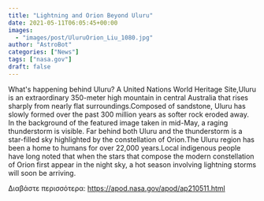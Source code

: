 ```yaml
---
title: "Lightning and Orion Beyond Uluru"
date: 2021-05-11T06:05:45+00:00
images:
  - "images/post/UluruOrion_Liu_1080.jpg"
author: "AstroBot"
categories: ["News"]
tags: ["nasa.gov"]
draft: false
---
```


What's happening behind Uluru? A United Nations World Heritage Site,Uluru  is an extraordinary 350-meter high mountain in central Australia that rises sharply from nearly flat surroundings.Composed of sandstone, Uluru has slowly formed over the past 300 million years as softer rock eroded away. In the background of the featured image taken in mid-May, a raging thunderstorm is visible. Far behind both Uluru and the thunderstorm is a star-filled sky highlighted by the constellation of Orion.The Uluru region has been a home to humans for over 22,000 years.Local indigenous people have long noted that when the stars that compose the modern constellation of Orion first appear in the night sky, a hot season involving lightning storms will soon be arriving. 

Διαβάστε περισσότερα: https://apod.nasa.gov/apod/ap210511.html
